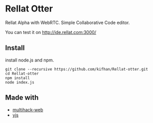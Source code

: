 # Rellat Otter
Rellat Alpha with WebRTC. Simple Collaborative Code editor.

You can test it on http://ide.rellat.com:3000/

## Install

install node.js and npm.

```
git clone --recursive https://github.com/kifhan/Rellat-otter.git
cd Rellat-otter
npm install
node index.js
```

## Made with
- [multihack-web](https://github.com/RationalCoding/multihack-web)
- [yjs](https://github.com/y-js/yjs)